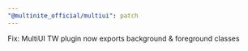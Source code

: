 ```yaml
---
"@multinite_official/multiui": patch
---
```


Fix: MultiUI TW plugin now exports background & foreground classes
